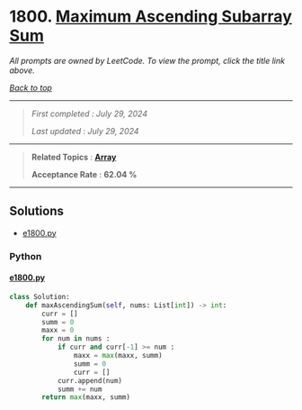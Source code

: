 # 1800. [Maximum Ascending Subarray Sum](<https://leetcode.com/problems/maximum-ascending-subarray-sum>)

*All prompts are owned by LeetCode. To view the prompt, click the title link above.*

*[Back to top](<../README.md>)*

------

> *First completed : July 29, 2024*
>
> *Last updated : July 29, 2024*

------

> **Related Topics** : **[Array](<by_topic/Array.md>)**
>
> **Acceptance Rate** : **62.04 %**

------

## Solutions

- [e1800.py](<../my-submissions/e1800.py>)
### Python
#### [e1800.py](<../my-submissions/e1800.py>)
```Python
class Solution:
    def maxAscendingSum(self, nums: List[int]) -> int:
        curr = []
        summ = 0
        maxx = 0
        for num in nums :
            if curr and curr[-1] >= num :
                maxx = max(maxx, summ)
                summ = 0
                curr = []
            curr.append(num)
            summ += num
        return max(maxx, summ)

```

